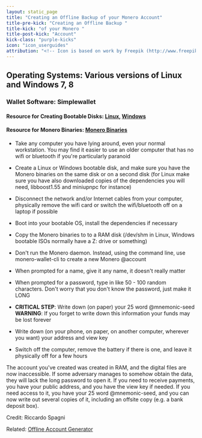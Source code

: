 ```yaml
---
layout: static_page
title: "Creating an Offline Backup of your Monero Account"
title-pre-kick: "Creating an Offline Backup "
title-kick: "of your Monero "
title-post-kick: "Account"
kick-class: "purple-kicks"
icon: "icon_userguides"
attribution: "<!-- Icon is based on work by Freepik (http://www.freepik.com) and is licensed under Creative Commons BY 3.0 -->"
---
```

 
## Operating Systems:  Various versions of Linux and Windows 7, 8
 
### Wallet Software:  Simplewallet
 
#### Resource for Creating Bootable Disks:  [Linux](http://www.pendrivelinux.com/),       [Windows](https://www.microsoft.com/en-us/download/windows-usb-dvd-download-tool)
 
#### Resource for Monero Binaries:  [Monero Binaries](https://getmonero.org/downloads/)
 
- Take any computer you have lying around, even your normal workstation. You may find it easier to use an older computer that has no wifi or bluetooth if you're particularly paranoid
 
- Create a Linux or Windows bootable disk, and make sure you have the Monero binaries on the same disk or on a second disk (for Linux make sure you have also downloaded copies of the dependencies you will need, libboost1.55 and miniupnpc for instance)
 
- Disconnect the network and/or Internet cables from your computer, physically remove the wifi card or switch the wifi/bluetooth off on a laptop if possible
 
- Boot into your bootable OS, install the dependencies if necessary
 
- Copy the Monero binaries to to a RAM disk (/dev/shm in Linux, Windows bootable ISOs normally have a Z: drive or something)
 
- Don't run the Monero daemon. Instead, using the command line, use monero-wallet-cli to create a new Monero @account
 
- When prompted for a name, give it any name, it doesn't really matter
 
- When prompted for a password, type in like 50 - 100 random characters. Don't worry that you don't know the password, just make it LONG
 
- **CRITICAL STEP**: Write down (on paper) your 25 word @mnemonic-seed  
**WARNING**:  If you forget to write down this information your funds may be lost forever
 
- Write down (on your phone, on paper, on another computer, wherever you want) your address and view key
 
- Switch off the computer, remove the battery if there is one, and leave it physically off for a few hours
 
The account you've created was created in RAM, and the digital files are now inaccessible. If some adversary manages to somehow obtain the data, they will lack the long password to open it. If you need to receive payments, you have your public address, and you have the view key if needed. If you need access to it, you have your 25 word @mnemonic-seed, and you can now write out several copies of it, including an offsite copy (e.g. a bank deposit box).
 
Credit:  Riccardo Spagni
 
Related:  [Offline Account Generator](http://moneroaddress.org/)
